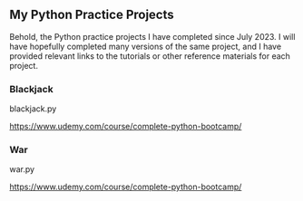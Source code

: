 ## My Python Practice Projects

Behold, the Python practice projects I have completed since July 2023. I will have hopefully completed many versions of the same project, and I have provided relevant links to the tutorials or other reference materials for each project.

### Blackjack

blackjack.py

https://www.udemy.com/course/complete-python-bootcamp/

### War

war.py

https://www.udemy.com/course/complete-python-bootcamp/
